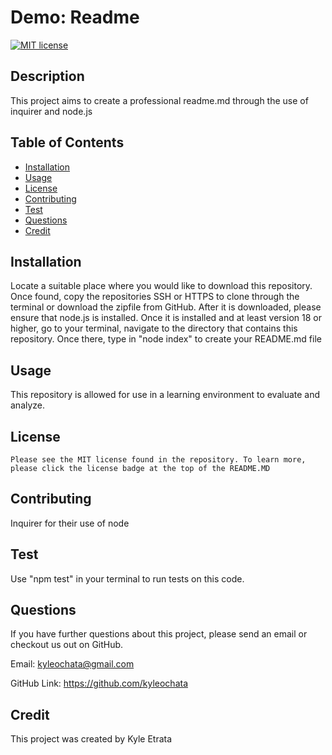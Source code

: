 # Demo: Readme
[![MIT license](https://img.shields.io/badge/License-MIT-blue)](https://lbesson.mit-license.org)

## Description
This project aims to create a professional readme.md through the use of inquirer and node.js

## Table of Contents
* [Installation](#installation)
* [Usage](#usage)
* [License](#license)
* [Contributing](#contributing)
* [Test](#test)
* [Questions](#questions)
* [Credit](#credit)

## Installation
Locate a suitable place where you would like to download this repository. Once found, copy the repositories SSH or HTTPS to clone through the terminal or download the zipfile from GitHub. After it is downloaded, please ensure that node.js is installed. Once it is installed and at least version 18 or higher, go to your terminal, navigate to the directory that contains this repository. Once there, type in "node index" to create your README.md file


## Usage
This repository is allowed for use in a learning environment to evaluate and analyze.

## License
    Please see the MIT license found in the repository. To learn more, please click the license badge at the top of the README.MD

## Contributing
Inquirer for their use of node

## Test
Use "npm test" in your terminal to run tests on this code.

## Questions
If you have further questions about this project, please send an email or checkout us out on GitHub.

Email: kyleochata@gmail.com

GitHub Link: https://github.com/kyleochata

## Credit
This project was created by Kyle Etrata
